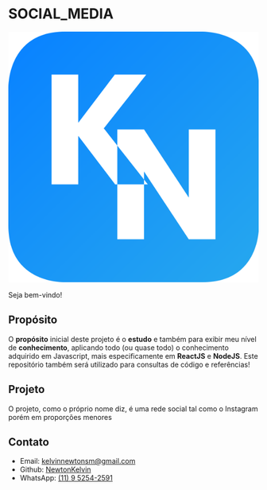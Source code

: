 # SOCIAL_MEDIA

![SOCIAL_MEDIA LOGO](https://raw.githubusercontent.com/NewtonKelvin/social_media/871b6237a73878acd0d40edeed597a6b1d60db0b/front_end/public/images/logotipo_blue.svg)

Seja bem-vindo!

## Propósito

O **propósito** inicial deste projeto é o **estudo** e também para exibir meu nível de **conhecimento**, aplicando todo (ou quase todo) o conhecimento adquirido em Javascript, mais especificamente em **ReactJS** e **NodeJS**. Este repositório também será utilizado para consultas de código e referências!

## Projeto

O projeto, como o próprio nome diz, é uma rede social tal como o Instagram porém em proporções menores

## Contato

- Email: kelvinnewtonsm@gmail.com
- Github: [NewtonKelvin](https://github.com/NewtonKelvin)
- WhatsApp: [(11) 9 5254-2591](https://wa.me/5511952542591)
